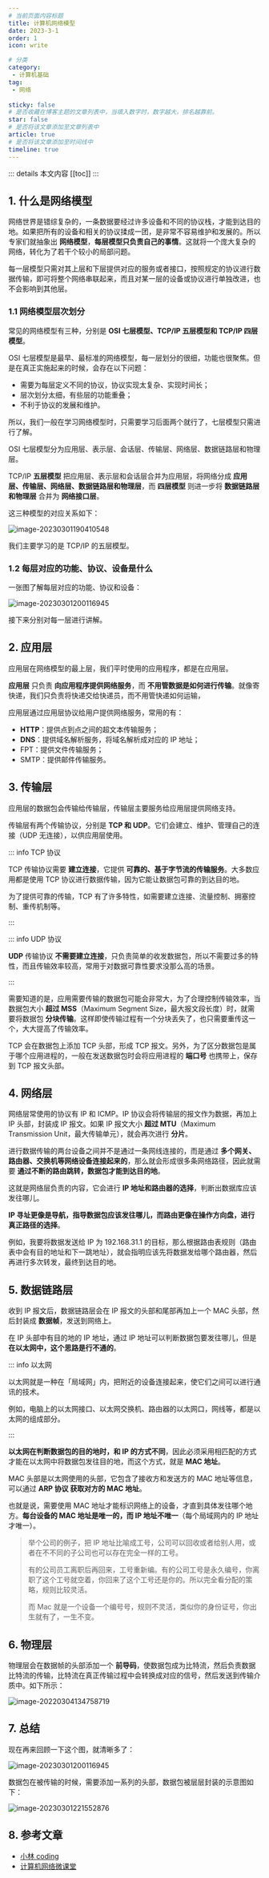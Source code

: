 ```yaml
---
# 当前页面内容标题
title: 计算机网络模型
date: 2023-3-1
order: 1
icon: write

# 分类
category:
 - 计算机基础
tag:
 - 网络
 
sticky: false
# 是否收藏在博客主题的文章列表中，当填入数字时，数字越大，排名越靠前。
star: false
# 是否将该文章添加至文章列表中
article: true
# 是否将该文章添加至时间线中
timeline: true
---
```


::: details 本文内容
[[toc]]
:::


## 1. 什么是网络模型

网络世界是错综复杂的，一条数据要经过许多设备和不同的协议栈，才能到达目的地。如果把所有的设备和相关的协议揉成一团，是非常不容易维护和发展的。所以专家们就抽象出 **网络模型**，**每层模型只负责自己的事情**。这就将一个庞大复杂的网络，转化为了若干个较小的局部问题。

每一层模型只需对其上层和下层提供对应的服务或者接口，按照规定的协议进行数据传输，即可将整个网络串联起来，而且对某一层的设备或协议进行单独改进，也不会影响到其他层。

### 1.1 网络模型层次划分

常见的网络模型有三种，分别是 **OSI 七层模型、TCP/IP 五层模型和 TCP/IP 四层模型**。

OSI 七层模型是最早、最标准的网络模型，每一层划分的很细，功能也很聚焦。但是在真正实施起来的时候，会存在以下问题：

- 需要为每层定义不同的协议，协议实现太复杂、实现时间长；
- 层次划分太细，有些层的功能重叠；
- 不利于协议的发展和维护。

所以，我们一般在学习网络模型时，只需要学习后面两个就行了，七层模型只需进行了解。

OSI 七层模型分为应用层、表示层、会话层、传输层、网络层、数据链路层和物理层。

TCP/IP **五层模型** 把应用层、表示层和会话层合并为应用层，将网络分成 **应用层、传输层、网络层、数据链路层和物理层**，而 **四层模型** 则进一步将 **数据链路层和物理层** 合并为 **网络接口层**。

这三种模型的对应关系如下：

![image-20230301190410548](https://run-notes.oss-cn-beijing.aliyuncs.com/notes/202303011904050.png)

我们主要学习的是 TCP/IP 的五层模型。

### 1.2 每层对应的功能、协议、设备是什么

一张图了解每层对应的功能、协议和设备：

![image-20230301200116945](https://run-notes.oss-cn-beijing.aliyuncs.com/notes/202303012001233.png)

接下来分别对每一层进行讲解。

## 2. 应用层

应用层在网络模型的最上层，我们平时使用的应用程序，都是在应用层。

**应用层** 只负责 **向应用程序提供网络服务**，而 **不用管数据是如何进行传输**。就像寄快递，我们只负责将快递交给快递员，而不用管快递如何运输，

应用层通过应用层协议给用户提供网络服务，常用的有：

- **HTTP**：提供点到点之间的超文本传输服务；
- **DNS**：提供域名解析服务，将域名解析成对应的 IP 地址；
- FPT：提供文件传输服务；
- SMTP：提供邮件传输服务。

## 3. 传输层

应用层的数据包会传输给传输层，传输层主要服务给应用层提供网络支持。

传输层有两个传输协议，分别是 **TCP 和 UDP**。它们会建立、维护、管理自己的连接（UDP 无连接），以供应用层使用。

::: info TCP 协议

TCP 传输协议需要 **建立连接**，它提供 **可靠的、基于字节流的传输服务**。大多数应用都是使用 TCP 协议进行数据传输，因为它能让数据包可靠的到达目的地。

为了提供可靠的传输，TCP 有了许多特性，如需要建立连接、流量控制、拥塞控制、重传机制等。

:::

::: info UDP 协议

**UDP** 传输协议 **不需要建立连接**，只负责简单的收发数据包，所以不需要过多的特性，而且传输效率较高，常用于对数据可靠性要求没那么高的场景。

:::

需要知道的是，应用需要传输的数据包可能会非常大，为了合理控制传输效率，当数据包大小 **超过 MSS**（Maximum Segment Size，最大报文段长度）时，就需要将数据包 **分块传输**。这样即使传输过程有一个分块丢失了，也只需要重传这一个，大大提高了传输效率。

TCP 会在数据包上添加 TCP 头部，形成 TCP 报文。另外，为了区分数据包是属于哪个应用进程的，一般在发送数据包时会将应用进程的 **端口号** 也携带上，保存到 TCP 报文头部。

## 4. 网络层

网络层常使用的协议有 IP 和 ICMP。IP 协议会将传输层的报文作为数据，再加上 IP 头部，封装成 IP 报文。如果 IP 报文大小 **超过 MTU**（Maximum Transmission Unit，最大传输单元），就会再次进行 **分片**。

进行数据传输的两台设备之间并不是通过一条网线连接的，而是通过 **多个网关、路由器、交换机等网络设备连接起来的**，那么就会形成很多条网络路径，因此就需要 **通过不断的路由跳转，数据包才能到达目的地**。

这就是网络层负责的内容，它会进行 **IP 地址和路由器的选择**，判断出数据库应该发往哪儿。

**IP 寻址更像是导航，指导数据包应该发往哪儿，而路由更像在操作方向盘，进行真正路径的选择**。

例如，我要将数据发送给 IP 为 192.168.31.1 的目标，那么根据路由表规则（路由表中会有目的地址和下一跳地址），就会指明应该先将数据发给哪个路由器，然后再进行多次转发，最终到达目的地。

## 5. 数据链路层

收到 IP 报文后，数据链路层会在 IP 报文的头部和尾部再加上一个 MAC 头部，然后封装成 **数据帧**，发送到网络上。

在 IP 头部中有目的地的 IP 地址，通过 IP 地址可以判断数据包要发往哪儿，但是 **在以太网中，这个思路是行不通的**。

::: info 以太网

以太网就是一种在「局域网」内，把附近的设备连接起来，使它们之间可以进行通讯的技术。

例如，电脑上的以太网接口、以太网交换机、路由器的以太网口，网线等，都是以太网的组成部分。

:::

**以太网在判断数据包的目的地时，和 IP 的方式不同**，因此必须采用相匹配的方式才能在以太网中将数据包发往目的地，而这个方式，就是 **MAC 地址**。

MAC 头部是以太网使用的头部，它包含了接收方和发送方的 MAC 地址等信息，可以通过  **ARP 协议 获取对方的 MAC 地址**。

也就是说，需要使用 MAC 地址才能标识网络上的设备，才直到具体发往哪个地方。**每台设备的 MAC 地址是唯一的，而 IP 地址不唯一**（每个局域网内的 IP 地址才唯一）。

> 举个公司的例子，把 IP 地址比喻成工号，公司可以回收或者给别人用，或者在不不同的子公司也可以存在完全一样的工号。
>
> 有的公司员工离职后再回来，工号重新编。有的公司工号是永久编号，你离职了这个工号就空着，你回来了这个工号还是你的。所以完全看分配的策略，规则比较灵活。
>
> 而 Mac 就是一个设备一个编号号，规则不灵活，类似你的身份证号，你出生就有了，一生不变。

## 6. 物理层

物理层会在数据帧的头部添加一个 **前导码**，使数据包成为比特流，然后负责数据比特流的传输，比特流在真正传输过程中会转换成对应的信号，然后发送到传输介质中。如下所示：

![image-20220304134758719](https://run-notes.oss-cn-beijing.aliyuncs.com/notes/202203251802258.png)

## 7. 总结

现在再来回顾一下这个图，就清晰多了：

![image-20230301200116945](https://run-notes.oss-cn-beijing.aliyuncs.com/notes/202303012001233.png)

数据包在被传输的时候，需要添加一系列的头部，数据包被层层封装的示意图如下：

![image-20230301221552876](https://run-notes.oss-cn-beijing.aliyuncs.com/notes/202303012215047.png)

## 8. 参考文章

- [小林 coding](https://xiaolincoding.com)
- [计算机网络微课堂](https://www.bilibili.com/video/BV1c4411d7jb/?spm_id_from=333.337.search-card.all.click&vd_source=2716833caf2bf21200544dca2cc25e03)

